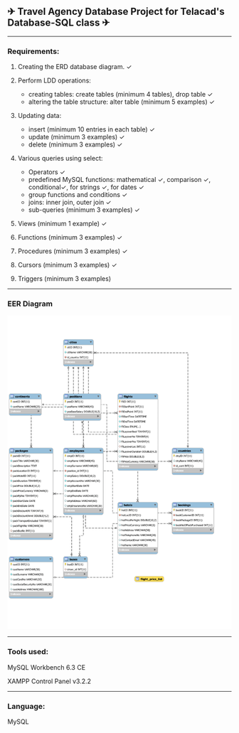 
## ✈ Travel Agency Database Project for Telacad's Database-SQL class ✈

-----------------------------------------------------
### Requirements:
1. Creating the ERD database diagram. ✓

2. Perform LDD operations:
	* creating tables: create tables (minimum 4 tables), drop table		✓
	* altering the table structure: alter table (minimum 5 examples)	✓

3. Updating data:
	* insert (minimum 10 entries in each table)				✓
	* update (minimum 3 examples)						✓
	* delete (minimum 3 examples)						✓

4. Various queries using select:
	* Operators	✓
	* predefined MySQL functions: mathematical ✓, comparison ✓, conditional✓, for strings ✓, for dates ✓
	* group functions and conditions	✓
	* joins: inner join, outer join		✓
	* sub-queries (minimum 3 examples)	✓

5. Views (minimum 1 example)		✓

6. Functions (minimum 3 examples) 	✓

7. Procedures (minimum 3 examples) 	✓

8. Cursors (minimum 3 examples)		✓

9. Triggers (minimum 3 examples)


-----------------------------------------------------
### EER Diagram

![alt text](https://github.com/Ladydiana/TravelAgencyProjectDB/blob/master/EER_diagram_Screenshot_PNG.png)

-----------------------------------------------------

### Tools used:
MySQL Workbench 6.3 CE

XAMPP Control Panel v3.2.2

-----------------------------------------------------
### Language:
MySQL
